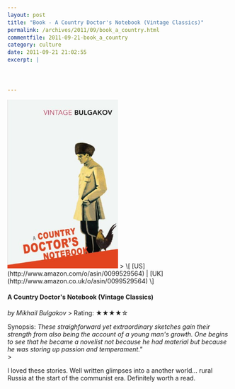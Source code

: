 ```yaml
---
layout: post
title: "Book - A Country Doctor's Notebook (Vintage Classics)"
permalink: /archives/2011/09/book_a_country.html
commentfile: 2011-09-21-book_a_country
category: culture
date: 2011-09-21 21:02:55
excerpt: |
    


---
```


<img class="photo right" src="/assets/images/0099529564.jpg" width="250" alt="A Country Doctor's Notebook (Vintage Classics) cover"/>
&gt;
\[ [US](http://www.amazon.com/o/asin/0099529564) | [UK](http://www.amazon.co.uk/o/asin/0099529564) \]

#### A Country Doctor's Notebook (Vintage Classics)

<em>by Mikhail Bulgakov</em>
&gt;
Rating: ★★★★☆

<div class="book_synopsis">
Synopsis: <em>These straighforward yet extraordinary sketches gain their strength from also being the account of a young man's growth. One begins to see that he became a novelist not because he had material but because he was storing up passion and temperament."</em>

</div>
&gt;

I loved these stories. Well written glimpses into a another world... rural Russia at the start of the communist era. Definitely worth a read.
